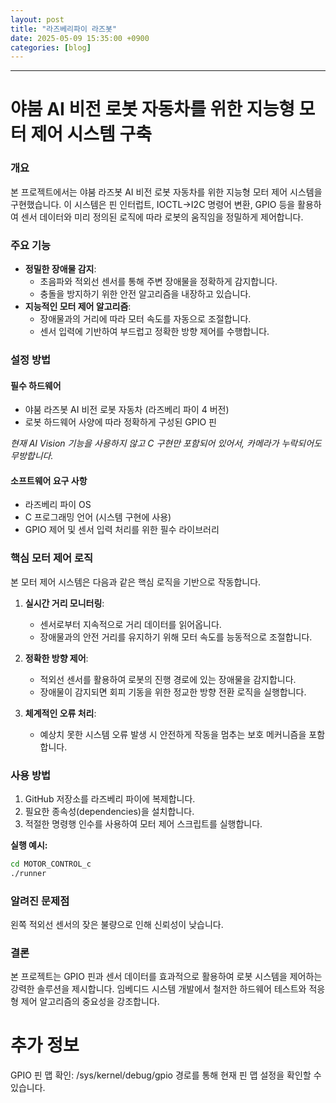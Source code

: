 ```yaml
---
layout: post
title: "라즈베리파이 라즈봇"
date: 2025-05-09 15:35:00 +0900
categories: [blog]
---
```


---
# 야붐 AI 비전 로봇 자동차를 위한 지능형 모터 제어 시스템 구축

### 개요
본 프로젝트에서는 야붐 라즈봇 AI 비전 로봇 자동차를 위한 지능형 모터 제어 시스템을 구현했습니다. 이 시스템은 핀 인터럽트, IOCTL\-\>I2C 명령어 변환, GPIO 등을 활용하여 센서 데이터와 미리 정의된 로직에 따라 로봇의 움직임을 정밀하게 제어합니다.

### 주요 기능
* **정밀한 장애물 감지**:
    * 초음파와 적외선 센서를 통해 주변 장애물을 정확하게 감지합니다.
    * 충돌을 방지하기 위한 안전 알고리즘을 내장하고 있습니다.
* **지능적인 모터 제어 알고리즘**:
    * 장애물과의 거리에 따라 모터 속도를 자동으로 조절합니다.
    * 센서 입력에 기반하여 부드럽고 정확한 방향 제어를 수행합니다.

### 설정 방법
#### 필수 하드웨어
* 야붐 라즈봇 AI 비전 로봇 자동차 (라즈베리 파이 4 버전)
* 로봇 하드웨어 사양에 따라 정확하게 구성된 GPIO 핀

*현재 AI Vision 기능을 사용하지 않고 C 구현만 포함되어 있어서, 카메라가 누락되어도 무방합니다.*

#### 소프트웨어 요구 사항
* 라즈베리 파이 OS
* C 프로그래밍 언어 (시스템 구현에 사용)
* GPIO 제어 및 센서 입력 처리를 위한 필수 라이브러리

### 핵심 모터 제어 로직
본 모터 제어 시스템은 다음과 같은 핵심 로직을 기반으로 작동합니다.

1.  **실시간 거리 모니터링**:
    * 센서로부터 지속적으로 거리 데이터를 읽어옵니다.
    * 장애물과의 안전 거리를 유지하기 위해 모터 속도를 능동적으로 조절합니다.

2.  **정확한 방향 제어**:
    * 적외선 센서를 활용하여 로봇의 진행 경로에 있는 장애물을 감지합니다.
    * 장애물이 감지되면 회피 기동을 위한 정교한 방향 전환 로직을 실행합니다.

3.  **체계적인 오류 처리**:
    * 예상치 못한 시스템 오류 발생 시 안전하게 작동을 멈추는 보호 메커니즘을 포함합니다.

### 사용 방법 
1.  GitHub 저장소를 라즈베리 파이에 복제합니다.
2.  필요한 종속성(dependencies)을 설치합니다.
3.  적절한 명령행 인수를 사용하여 모터 제어 스크립트를 실행합니다.

**실행 예시:**
```bash
cd MOTOR_CONTROL_c
./runner
```
### 알려진 문제점
왼쪽 적외선 센서의 잦은 불량으로 인해 신뢰성이 낮습니다.

### 결론
본 프로젝트는 GPIO 핀과 센서 데이터를 효과적으로 활용하여 로봇 시스템을 제어하는 강력한 솔루션을 제시합니다. 임베디드 시스템 개발에서 철저한 하드웨어 테스트와 적응형 제어 알고리즘의 중요성을 강조합니다.
# 추가 정보
GPIO 핀 맵 확인: /sys/kernel/debug/gpio 경로를 통해 현재 핀 맵 설정을 확인할 수 있습니다.
